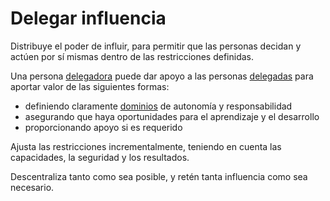 # Delegar influencia

<summary>
Distribuye el poder de influir, para permitir que las personas decidan y actúen por sí mismas dentro de las restricciones definidas.
</summary>

Una persona [delegadora](glossary:delegator) puede dar apoyo a las personas [delegadas](glossary:delegatee) para aportar valor de las siguientes formas:

-   definiendo claramente [dominios](glossary:domain) de autonomía y responsabilidad
-   asegurando que haya oportunidades para el aprendizaje y el desarrollo
-   proporcionando apoyo si es requerido

Ajusta las restricciones incrementalmente, teniendo en cuenta las capacidades, la seguridad y los resultados.

Descentraliza tanto como sea posible, y retén tanta influencia como sea necesario.
